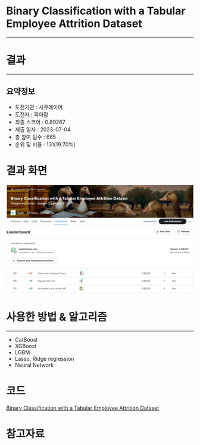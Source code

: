# Binary Classification with a Tabular Employee Attrition Dataset
***
# 결과
***
## 요약정보
- 도전기관 : 시큐레이어
- 도전자 : 곽아람
- 최종 스코어 : 0.89267
- 제출 일자 : 2023-07-04
- 총 참여 팀수 : 665
- 순위 및 비율 : 131(19.70%)

# 결과 화면
<img src="https://github.com/Arammmmm/kaggle/blob/c2064c6c0fd8be62e1b94687d097d1da5f41242f/Binary%20Classification%20with%20a%20Tabular%20Employee%20Attrition%20Dataset/img/score.png">
<img src="https://github.com/Arammmmm/kaggle/blob/c2064c6c0fd8be62e1b94687d097d1da5f41242f/Binary%20Classification%20with%20a%20Tabular%20Employee%20Attrition%20Dataset/img/leaderboard.png">

# 사용한 방법 & 알고리즘
***
- CatBoost
- XGBoost
- LGBM
- Lasso, Ridge regression
- Neural Network
# 코드
[Binary Classification with a Tabular Employee Attrition Dataset](https://github.com/Arammmmm/kaggle/blob/c1969d9314d8995be68ad2722e59b235dac7854c/Binary%20Classification%20with%20a%20Tabular%20Employee%20Attrition%20Dataset/Binary_Classification_with_a_Tabular_Employee_Attrition_Dataset.ipynb)
# 참고자료
